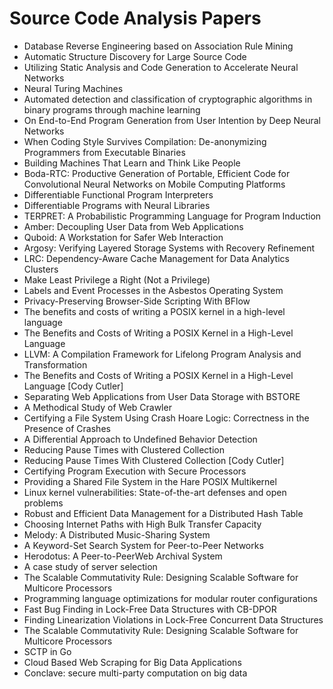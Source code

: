 # Source Code Analysis Papers

<ul>

                             

 <li><a target="_blank" href="https://github.com/manjunath5496/Source-Code-Analysis-Papers/blob/master/s(1).pdf" style="text-decoration:none;">Database Reverse Engineering based on Association Rule Mining</a></li>

 <li><a target="_blank" href="https://github.com/manjunath5496/Source-Code-Analysis-Papers/blob/master/s(2).pdf" style="text-decoration:none;">Automatic Structure Discovery for Large Source Code</a></li>

<li><a target="_blank" href="https://github.com/manjunath5496/Source-Code-Analysis-Papers/blob/master/s(3).pdf" style="text-decoration:none;">Utilizing Static Analysis and Code Generation to Accelerate Neural Networks</a></li>
 <li><a target="_blank" href="https://github.com/manjunath5496/Source-Code-Analysis-Papers/blob/master/s(4).pdf" style="text-decoration:none;">Neural Turing Machines</a></li>                              
<li><a target="_blank" href="https://github.com/manjunath5496/Source-Code-Analysis-Papers/blob/master/s(5).pdf" style="text-decoration:none;">Automated detection and classification of cryptographic algorithms in binary programs through machine learning</a></li>
<li><a target="_blank" href="https://github.com/manjunath5496/Source-Code-Analysis-Papers/blob/master/s(6).pdf" style="text-decoration:none;">On End-to-End Program Generation from User Intention by Deep Neural Networks</a></li>
 <li><a target="_blank" href="https://github.com/manjunath5496/Source-Code-Analysis-Papers/blob/master/s(7).pdf" style="text-decoration:none;">When Coding Style Survives Compilation: De-anonymizing Programmers from Executable Binaries</a></li>

 <li><a target="_blank" href="https://github.com/manjunath5496/Source-Code-Analysis-Papers/blob/master/s(8).pdf" style="text-decoration:none;"> Building Machines That Learn and Think Like People </a></li>
   <li><a target="_blank" href="https://github.com/manjunath5496/Source-Code-Analysis-Papers/blob/master/s(9).pdf" style="text-decoration:none;">Boda-RTC: Productive Generation of Portable, Efficient Code for Convolutional Neural Networks on Mobile Computing Platforms</a></li>
  
   
 <li><a target="_blank" href="https://github.com/manjunath5496/Source-Code-Analysis-Papers/blob/master/s(10).pdf" style="text-decoration:none;">Differentiable Functional Program Interpreters </a></li>                              
<li><a target="_blank" href="https://github.com/manjunath5496/Source-Code-Analysis-Papers/blob/master/s(11).pdf" style="text-decoration:none;">Differentiable Programs with Neural Libraries</a></li>
<li><a target="_blank" href="https://github.com/manjunath5496/Source-Code-Analysis-Papers/blob/master/s(12).pdf" style="text-decoration:none;">TERPRET: A Probabilistic Programming Language for Program Induction</a></li>
<li><a target="_blank" href="https://github.com/manjunath5496/Source-Code-Analysis-Papers/blob/master/s(13).pdf" style="text-decoration:none;">Amber: Decoupling User Data from Web Applications</a></li>

<li><a target="_blank" href="https://github.com/manjunath5496/Source-Code-Analysis-Papers/blob/master/s(14).pdf" style="text-decoration:none;">Quboid: A Workstation for Safer Web Interaction</a></li>
                              
<li><a target="_blank" href="https://github.com/manjunath5496/Source-Code-Analysis-Papers/blob/master/s(15).pdf" style="text-decoration:none;">Argosy: Verifying Layered Storage Systems with
Recovery Refinement</a></li>

<li><a target="_blank" href="https://github.com/manjunath5496/Source-Code-Analysis-Papers/blob/master/s(16).pdf" style="text-decoration:none;">LRC: Dependency-Aware Cache Management
for Data Analytics Clusters</a></li>

  <li><a target="_blank" href="https://github.com/manjunath5496/Source-Code-Analysis-Papers/blob/master/s(17).pdf" style="text-decoration:none;">Make Least Privilege a Right (Not a Privilege)</a></li>   
  
<li><a target="_blank" href="https://github.com/manjunath5496/Source-Code-Analysis-Papers/blob/master/s(18).pdf" style="text-decoration:none;">Labels and Event Processes
in the Asbestos Operating System</a></li> 

  
<li><a target="_blank" href="https://github.com/manjunath5496/Source-Code-Analysis-Papers/blob/master/s(19).pdf" style="text-decoration:none;">Privacy-Preserving Browser-Side Scripting With BFlow</a></li> 

<li><a target="_blank" href="https://github.com/manjunath5496/Source-Code-Analysis-Papers/blob/master/s(20).pdf" style="text-decoration:none;">The benefits and costs of writing a
POSIX kernel in a high-level language</a></li>

<li><a target="_blank" href="https://github.com/manjunath5496/Source-Code-Analysis-Papers/blob/master/s(21).pdf" style="text-decoration:none;">The Benefits and Costs of Writing a POSIX Kernel in a High-Level Language</a></li>
<li><a target="_blank" href="https://github.com/manjunath5496/Source-Code-Analysis-Papers/blob/master/s(22).pdf" style="text-decoration:none;">LLVM: A Compilation Framework for
Lifelong Program Analysis and Transformation</a></li> 
 <li><a target="_blank" href="https://github.com/manjunath5496/Source-Code-Analysis-Papers/blob/master/s(23).pdf" style="text-decoration:none;">The Benefits and Costs of Writing a POSIX
Kernel in a High-Level Language [Cody Cutler]</a></li> 
 

   <li><a target="_blank" href="https://github.com/manjunath5496/Source-Code-Analysis-Papers/blob/master/s(24).pdf" style="text-decoration:none;">Separating Web Applications from User Data Storage with BSTORE</a></li>
 
   <li><a target="_blank" href="https://github.com/manjunath5496/Source-Code-Analysis-Papers/blob/master/s(25).pdf" style="text-decoration:none;">A Methodical Study of Web Crawler</a></li>                              
 <li><a target="_blank" href="https://github.com/manjunath5496/Source-Code-Analysis-Papers/blob/master/s(26).pdf" style="text-decoration:none;">Certifying a File System Using
Crash Hoare Logic: Correctness in the Presence of Crashes</a></li>
 <li><a target="_blank" href="https://github.com/manjunath5496/Source-Code-Analysis-Papers/blob/master/s(27).pdf" style="text-decoration:none;">A Differential Approach to
Undefined Behavior Detection</a></li>
   
 
   <li><a target="_blank" href="https://github.com/manjunath5496/Source-Code-Analysis-Papers/blob/master/s(28).pdf" style="text-decoration:none;">Reducing Pause Times with Clustered Collection</a></li>
 
   <li><a target="_blank" href="https://github.com/manjunath5496/Source-Code-Analysis-Papers/blob/master/s(29).pdf" style="text-decoration:none;">Reducing Pause Times With Clustered Collection [Cody Cutler] </a></li>                              

  <li><a target="_blank" href="https://github.com/manjunath5496/Source-Code-Analysis-Papers/blob/master/s(30).pdf" style="text-decoration:none;">Certifying Program Execution with Secure Processors</a></li>
 
   <li><a target="_blank" href="https://github.com/manjunath5496/Source-Code-Analysis-Papers/blob/master/s(31).pdf" style="text-decoration:none;">Providing a Shared File System in the Hare
POSIX Multikernel</a></li> 
    <li><a target="_blank" href="https://github.com/manjunath5496/Source-Code-Analysis-Papers/blob/master/s(32).pdf" style="text-decoration:none;">Linux kernel vulnerabilities:
State-of-the-art defenses and open problems</a></li> 

   <li><a target="_blank" href="https://github.com/manjunath5496/Source-Code-Analysis-Papers/blob/master/s(33).pdf" style="text-decoration:none;">Robust and Efficient Data Management for a Distributed Hash Table</a></li>                              

  <li><a target="_blank" href="https://github.com/manjunath5496/Source-Code-Analysis-Papers/blob/master/s(34).pdf" style="text-decoration:none;">Choosing Internet Paths with High Bulk Transfer Capacity</a></li> 
 
  <li><a target="_blank" href="https://github.com/manjunath5496/Source-Code-Analysis-Papers/blob/master/s(35).pdf" style="text-decoration:none;">Melody: A Distributed Music-Sharing System</a></li> 

  <li><a target="_blank" href="https://github.com/manjunath5496/Source-Code-Analysis-Papers/blob/master/s(36).pdf" style="text-decoration:none;">A Keyword-Set Search System for Peer-to-Peer
Networks</a></li> 
 
<li><a target="_blank" href="https://github.com/manjunath5496/Source-Code-Analysis-Papers/blob/master/s(37).pdf" style="text-decoration:none;">Herodotus: A Peer-to-PeerWeb Archival System</a></li>
 <li><a target="_blank" href="https://github.com/manjunath5496/Source-Code-Analysis-Papers/blob/master/s(38).pdf" style="text-decoration:none;">A case study of server selection</a></li>
<li><a target="_blank" href="https://github.com/manjunath5496/Source-Code-Analysis-Papers/blob/master/s(39).pdf" style="text-decoration:none;">The Scalable Commutativity Rule:
Designing Scalable Software for Multicore Processors</a></li>
 <li><a target="_blank" href="https://github.com/manjunath5496/Source-Code-Analysis-Papers/blob/master/s(40).pdf" style="text-decoration:none;">Programming language optimizations for modular router configurations</a></li>                              
<li><a target="_blank" href="https://github.com/manjunath5496/Source-Code-Analysis-Papers/blob/master/s(41).pdf" style="text-decoration:none;">Fast Bug Finding in Lock-Free Data Structures with
CB-DPOR</a></li>
<li><a target="_blank" href="https://github.com/manjunath5496/Source-Code-Analysis-Papers/blob/master/s(42).pdf" style="text-decoration:none;">Finding Linearization Violations in Lock-Free
Concurrent Data Structures</a></li>
 
  <li><a target="_blank" href="https://github.com/manjunath5496/Source-Code-Analysis-Papers/blob/master/s(43).pdf" style="text-decoration:none;">The Scalable Commutativity Rule:
Designing Scalable Software for Multicore Processors</a></li>
 <li><a target="_blank" href="https://github.com/manjunath5496/Source-Code-Analysis-Papers/blob/master/s(44).pdf" style="text-decoration:none;">SCTP in Go</a></li>
   <li><a target="_blank" href="https://github.com/manjunath5496/Source-Code-Analysis-Papers/blob/master/s(45).pdf" style="text-decoration:none;">Cloud Based Web Scraping for Big Data Applications</a></li>  
   
<li><a target="_blank" href="https://github.com/manjunath5496/Source-Code-Analysis-Papers/blob/master/s(46).pdf" style="text-decoration:none;">Conclave: secure multi-party computation on big data</a></li> 
                             
</ul>
  
  
